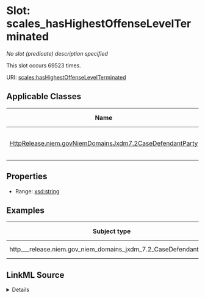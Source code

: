 

# Slot: scales_hasHighestOffenseLevelTerminated


_No slot (predicate) description specified_






This slot occurs 69523 times.


URI: [scales:hasHighestOffenseLevelTerminated](http://schemas.scales-okn.org/rdf/scales#hasHighestOffenseLevelTerminated)



<!-- no inheritance hierarchy -->





## Applicable Classes

| Name | Description | Modifies Slot |
| --- | --- | --- |
| [HttpRelease.niem.govNiemDomainsJxdm7.2CaseDefendantParty](../classes/HttpRelease.niem.govNiemDomainsJxdm7.2CaseDefendantParty.md) | No class (type) description specified |  yes  |







## Properties

* Range: [xsd:string](http://www.w3.org/2001/XMLSchema#string)






## Examples

| Subject type | Object type | Example subject | Example object | Occurrences |
| --- | --- | --- | --- | --- |
| http___release.niem.gov_niem_domains_jxdm_7.2_CaseDefendantParty | string | scales:/Agent/akd;;1:16-cr-00006_a0 | Misdemeanor | 69523 |




## LinkML Source

<details>

```yaml
name: scales_hasHighestOffenseLevelTerminated
annotations:
  count:
    tag: count
    value: 69523
description: No slot (predicate) description specified
examples:
- object:
    example_object: Misdemeanor
    example_object_type: string
    example_predicate: scales:hasHighestOffenseLevelTerminated
    example_subject: scales:/Agent/akd;;1:16-cr-00006_a0
    example_subject_type: http___release.niem.gov_niem_domains_jxdm_7.2_CaseDefendantParty
from_schema: scales-kg
rank: 1000
slot_uri: scales:hasHighestOffenseLevelTerminated
alias: scales_hasHighestOffenseLevelTerminated
domain_of:
- http___release.niem.gov_niem_domains_jxdm_7.2_CaseDefendantParty
range: string

```
</details>